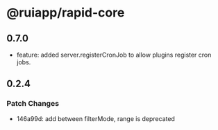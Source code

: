 # @ruiapp/rapid-core

## 0.7.0

- feature: added server.registerCronJob to allow plugins register cron jobs.

## 0.2.4

### Patch Changes

- 146a99d: add between filterMode, range is deprecated
